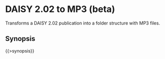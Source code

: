 <link rel="dp2:permalink" href="http://daisy.github.io/pipeline/Get-Help/User-Guide/Scripts/daisy202-to-mp3/"/>
<link rev="dp2:doc" href="../src/main/resources/xml/daisy202-to-mp3.xpl"/>
<link rel="rdf:type" href="http://www.daisy.org/ns/pipeline/userdoc"/>

# DAISY 2.02 to MP3 (beta)

Transforms a DAISY 2.02 publication into a folder structure with MP3 files.

## Synopsis

{{>synopsis}}

